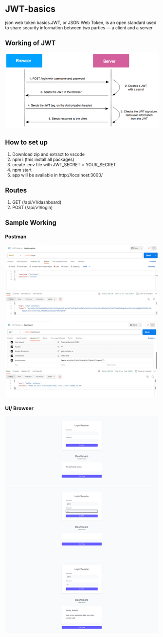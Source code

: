 # JWT-basics
 json web token basics.JWT, or JSON Web Token, is an open standard used to share security information between two parties — a client and a server
 ## Working of JWT
 ![image](https://github.com/krishna-kpa/JWT-basics/blob/main/sample/jwt_working.png)
 ## How to set up
 1. Download zip and extract to vscode
 2. npm i (this install all packages)
 3. create .env file with   JWT_SECRET = YOUR_SECRET
 4. npm start
 5. app will be available in http://localhost:3000/
 ## Routes
 1. GET (/api/v1/dashboard)
 2. POST (/api/v1/login)
 ## Sample Working
 ### Postman
  ![image](https://github.com/krishna-kpa/JWT-basics/blob/main/sample/login.png)
  ![image](https://github.com/krishna-kpa/JWT-basics/blob/main/sample/dashboard.png)
 ### UI/ Browser
  ![image](https://github.com/krishna-kpa/JWT-basics/blob/main/sample/1.png)
   ![image](https://github.com/krishna-kpa/JWT-basics/blob/main/sample/2.png)
    ![image](https://github.com/krishna-kpa/JWT-basics/blob/main/sample/3.png)
